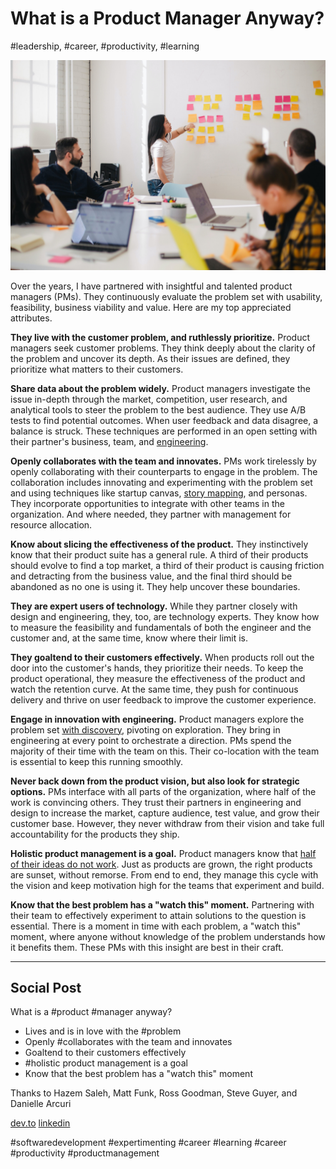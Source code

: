 # What is a Product Manager Anyway?
#leadership, #career, #productivity, #learning

![Photo by Jason Goodman on Unsplash](images/30-01.jpeg)

Over the years, I have partnered with insightful and talented product managers (PMs). They continuously evaluate the problem set with usability, feasibility, business viability and value. Here are my top appreciated attributes.

**They live with the customer problem, and ruthlessly prioritize.** Product managers seek customer problems. They think deeply about the clarity of the problem and uncover its depth. As their issues are defined, they prioritize what matters to their customers.

**Share data about the problem widely.** Product managers investigate the issue in-depth through the market, competition, user research, and analytical tools to steer the problem to the best audience. They use A/B tests to find potential outcomes. When user feedback and data disagree, a balance is struck. These techniques are performed in an open setting with their partner's business, team, and [engineering](https://dev.to/solidi/what-is-a-software-engineer-anyway-3fb2).

**Openly collaborates with the team and innovates.** PMs work tirelessly by openly collaborating with their counterparts to engage in the problem. The collaboration includes innovating and experimenting with the problem set and using techniques like startup canvas, [story mapping](https://twitter.com/jeffpatton), and personas. They incorporate opportunities to integrate with other teams in the organization. And where needed, they partner with management for resource allocation.

**Know about slicing the effectiveness of the product.** They instinctively know that their product suite has a general rule. A third of their products should evolve to find a top market, a third of their product is causing friction and detracting from the business value, and the final third should be abandoned as no one is using it. They help uncover these boundaries.

**They are expert users of technology.** While they partner closely with design and engineering, they, too, are technology experts. They know how to measure the feasibility and fundamentals of both the engineer and the customer and, at the same time, know where their limit is.

**They goaltend to their customers effectively.** When products roll out the door into the customer's hands, they prioritize their needs. To keep the product operational, they measure the effectiveness of the product and watch the retention curve. At the same time, they push for continuous delivery and thrive on user feedback to improve the customer experience.

**Engage in innovation with engineering.** Product managers explore the problem set [with discovery](https://medium.com/hackernoon/the-springboard-pattern-340e00379404), pivoting on exploration. They bring in engineering at every point to orchestrate a direction. PMs spend the majority of their time with the team on this. Their co-location with the team is essential to keep this running smoothly.

**Never back down from the product vision, but also look for strategic options.** PMs interface with all parts of the organization, where half of the work is convincing others. They trust their partners in engineering and design to increase the market, capture audience, test value, and grow their customer base. However, they never withdraw from their vision and take full accountability for the products they ship.

**Holistic product management is a goal.** Product managers know that [half of their ideas do not work](https://twitter.com/cagan). Just as products are  grown, the right products are sunset, without remorse. From end to end, they manage this cycle with the vision and keep motivation high for the teams that experiment and build.

**Know that the best problem has a "watch this" moment.** Partnering with their team to effectively experiment to attain solutions to the question is essential. There is a moment in time with each problem, a "watch this" moment, where anyone without knowledge of the problem understands how it benefits them. These PMs with this insight are best in their craft.

---

## Social Post

What is a #product #manager anyway?

- Lives and is in love with the #problem
- Openly #collaborates with the team and innovates
- Goaltend to their customers effectively
- #holistic product management is a goal
- Know that the best problem has a "watch this" moment

Thanks to Hazem Saleh, Matt Funk, Ross Goodman, Steve Guyer, and Danielle Arcuri

[dev.to](https://dev.to/solidi/what-is-a-product-manager-anyway-3pc4)
[linkedin](https://www.linkedin.com/pulse/what-product-manager-anyway-douglas-w-arcuri/)

#softwaredevelopment #expertimenting #career #learning #career #productivity #productmanagement
